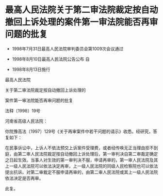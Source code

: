 # 最高人民法院关于第二审法院裁定按自动撤回上诉处理的案件第一审法院能否再审问题的批复

- 1998年7月31日最高人民法院审判委员会第1009次会议通过

- 1998年8月10日最高人民法院公告公布 自

- 1998年8月13日施行

<!-- INFO END -->

最高人民法院

关于第二审法院裁定按自动撤回上诉处理的

案件第一审法院能否再审问题的批复

法释〔1998〕19号

河南省高级人民法院：

你院豫高法〔1997〕129号《关于再审案件中若干问题的请示》收悉。经研究，答复如下：

在民事诉讼中，上诉人不依法预交上诉案件受理费，或者经传唤无正当理由拒不到庭，由第二审人民法院裁定按自动撤回上诉处理后，第一审判决自第二审裁定确定之日起生效。当事人对生效的第一审判决不服，申请再审的，第一审人民法院及其上一级人民法院可以依法决定再审，上一级人民法院的同级人民检察院也可以依法提出抗诉。对第二审裁定不服申请再审的，由第二审人民法院或其上一级人民法院依法决定是否再审。

此复。
